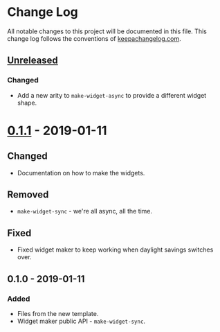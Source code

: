 # Change Log
All notable changes to this project will be documented in this file. This change log follows the conventions of [keepachangelog.com](http://keepachangelog.com/).

## [Unreleased]
### Changed
- Add a new arity to `make-widget-async` to provide a different widget shape.

# [0.1.1] - 2019-01-11 #

## Changed ##

- Documentation on how to make the widgets.

## Removed ##

- `make-widget-sync` - we're all async, all the time.

## Fixed ##

- Fixed widget maker to keep working when daylight savings switches over.

## 0.1.0 - 2019-01-11
### Added
- Files from the new template.
- Widget maker public API - `make-widget-sync`.

[Unreleased]: https://github.com/your-name/deps-v/compare/0.1.1...HEAD
[0.1.1]: https://github.com/your-name/deps-v/compare/0.1.0...0.1.1
